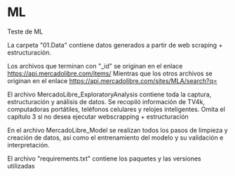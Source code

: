 # ML
Teste de ML

La carpeta "01.Data" contiene datos generados a partir de web scraping + estructuración.

Los archivos que terminan con "_id" se originan en el enlace https://api.mercadolibre.com/items/
Mientras que los otros archivos se originan en el enlace https://api.mercadolibre.com/sites/MLA/search?q=

El archivo MercadoLibre_ExploratoryAnalysis contiene toda la captura, estructuración y análisis de datos. Se recopiló información de TV4k, computadoras portátiles, teléfonos celulares y relojes inteligentes. Omita el capítulo 3 si no desea ejecutar webscrapping + estructuración

En el archivo MercadoLibre_Model se realizan todos los pasos de limpieza y creación de datos, así como el entrenamiento del modelo y su validación e interpretación.

El archivo "requirements.txt" contiene los paquetes y las versiones utilizadas
